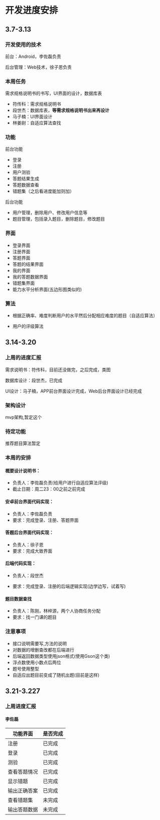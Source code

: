 # 开发进度安排

## 3.7-3.13

### 开发使用的技术

前台：Android，李佐磊负责

后台管理：Web技术，徐子恩负责

### 本周任务

需求规格说明书的书写，UI界面的设计，数据库表

- 符传科：需求规格说明书
- 段世杰：数据库表，**等需求规格说明书出来再设计**
- 马子楠：UI界面设计
- 林姜尉：自适应算法查找

### 功能

前台功能

- 登录
- 注册
- 用户测验
- 答题结果生成
- 答题数据查看
- 错题集（之后看进度能加则加）

后台功能

- 用户管理，删除用户、修改用户信息等
- 题目管理，包括录入题目，删除题目，修改题目

### 界面

- 登录界面
- 注册界面
- 答题界面
- 答题的结果界面
- 我的界面
- 我的答题数据界面
- 错题集界面
- 能力水平分析界面(五边形图类似的)

### 算法

- 根据正确率、难度判断用户的水平然后分配相应难度的题目（自适应算法）

- 用户的评级算法



## 3.14-3.20

### 上周的进度汇报

需求说明书：符传科，目前还没做完，之后完成，类图

数据库设计：段世杰，已完成

UI设计：马子楠，APP前台界面设计完成，Web后台界面设计已经完成

### 架构设计

mvp架构,暂定这个

### 待定功能

推荐题目算法暂定

### 本周的安排

#### 概要设计说明书：

- 负责人：李佐磊负责(给用户进行自适应算法评级)
- 截止日期：周二23：00之前之前完成

#### 安卓前台界面代码实现：

- 负责人：李佐磊负责
- 要求：完成登录、注册、答题界面

#### 答题后台界面代码实现：

- 负责人：徐子恩
- 要求：完成大致界面

#### 后端代码实现：

- 负责人：段世杰

- 要求：完成登录、注册的后端逻辑实现(边学边写，试着写)

#### 题目数据查找

- 负责人：陈刚，林梓源，两个人协商任务分配
- 要求：找一门课的题目

### 注意事项

- 接口说明需要写,方法的说明
- 对数据的增删查改都在后端进行
- 后端返回数据类型使用json格式(使用Gson这个类)
- 浮点数使用小数点后两位
- 题号使用整型
- 自适应出题目前变成了随机出题(目前是这样)

## 3.21-3.227

###  上周进度汇报

#### 李佐磊

| 功能界面     | 是否完成 |
| ------------ | -------- |
| 注册         | 已完成   |
| 登录         | 已完成   |
| 测验         | 已完成   |
| 查看答题情况 | 已完成   |
| 显示错题     | 已完成   |
| 输出正确答案 | 已完成   |
| 查看错题集   | 未完成   |
| 输出答题数据 | 未完成   |

